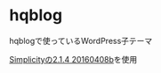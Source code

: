 # hqblog
hqblogで使っているWordPress子テーマ

[Simplicityの2.1.4 20160408b](http://wp-simplicity.com/downloads/downloads2/)を使用
